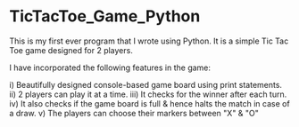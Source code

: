 # TicTacToe_Game_Python
This is my first ever program that I wrote using Python. It is a simple Tic Tac Toe game designed for 2 players.

I have incorporated the following features in the game:

i)   Beautifully designed console-based game board using print statements. 
ii)  2 players can play it at a time.
iii) It checks for the winner after each turn.
iv)  It also checks if the game board is full & hence halts the match in case of a draw.
v)   The players can choose their markers between "X" & "O"

